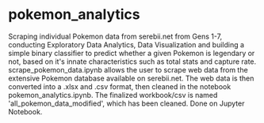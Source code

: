 # pokemon_analytics
Scraping individual Pokemon data from serebii.net from Gens 1-7, conducting Exploratory Data Analytics, Data Visualization and building a simple binary classifier to predict whether a given Pokemon is legendary or not, based on it's innate characteristics such as total stats and capture rate.
scrape_pokemon_data.ipynb allows the user to scrape web data from the extensive Pokemon database available on serebii.net.
The web data is then converted into a .xlsx and .csv format, then cleaned in the notebook pokemon_analytics.ipynb.
The finalized workbook/csv is named 'all_pokemon_data_modified', which has been cleaned.
Done on Jupyter Notebook.
